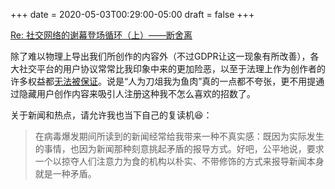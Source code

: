 +++
date = 2020-05-03T00:29:00-05:00
draft = false
+++

[Re: 社交网络的谢幕登场循环（上）——断舍离](<https://dlyang.me/social-media-life-cycle-1-afk/>)

除了难以物理上导出我们所创作的内容外（不过GDPR让这一现象有所改善），各大社交平台的用户协议常常比我印象中来的更加险恶，以至于法理上作为创作者的许多权益都[无法被保证](<https://www.theverge.com/2020/4/14/21221078/stephanie-sinclair-mashable-instagram-embed-copyright-lawsuit-dismissed>)。说是“人为刀俎我为鱼肉”真的一点都不夸张，更不用提通过隐藏用户创作内容来吸引人注册这种我不怎么喜欢的招数了。

关于新闻和热点，请允许我也当下自己的复读机😆：

> 在病毒爆发期间所读到的新闻经常给我带来一种不真实感：既因为实际发生的事情，也因为新闻那种刻意挑起矛盾的报导方式。好吧，公平地说，要求一个以掠夺人们注意力为食的机构以朴实、不带修饰的方式来报导新闻本身就是一种矛盾。
